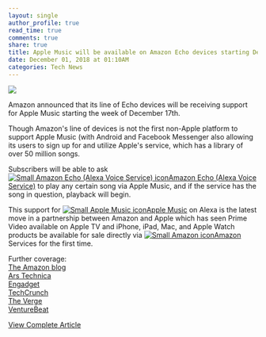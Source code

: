 ```yaml
---
layout: single
author_profile: true
read_time: true
comments: true
share: true
title: Apple Music will be available on Amazon Echo devices starting December 17th, 2018
date: December 01, 2018 at 01:10AM
categories: Tech News
---
```

<img class="align-center" src="%20http://d2.alternativeto.net/dist/icons/amazon-echo_86399.webp?format=png&amp;width=36&amp;height=36&amp;mode=crop&amp;upscale=false">
<p><p>Amazon announced that its line of Echo devices will be receiving support for Apple Music starting the week of December 17th.</p>
<p>Though Amazon's line of devices is not the first non-Apple platform to support Apple Music (with Android and Facebook Messenger also allowing its users to sign up for and utilize Apple's service, which has a library of over 50 million songs.</p>
<p>Subscribers will be able to ask <a href='//alternativeto.net/software/amazon-echo/'><img alt='Small Amazon Echo (Alexa Voice Service) icon' class='mini-app-icon' src='//d2.alternativeto.net/dist/icons/amazon-echo_86399.webp?format=png&width=36&height=36&mode=crop&upscale=false' />Amazon Echo (Alexa Voice Service)</a> to play any certain song via Apple Music, and if the service has the song in question, playback will begin.</p>
<p>This support for <a href='//alternativeto.net/software/apple-music/'><img alt='Small Apple Music icon' class='mini-app-icon' src='//d2.alternativeto.net/dist/icons/apple-music_79948.png?width=36&height=36&mode=crop&upscale=false' />Apple Music</a> on Alexa is the latest move in a partnership between Amazon and Apple which has seen Prime Video available on Apple TV and iPhone, iPad, Mac, and Apple Watch products be available for sale directly via <a href='//alternativeto.net/software/amazon/.com'><img alt='Small Amazon icon' class='mini-app-icon' src='//d2.alternativeto.net/dist/icons/amazon_67058.png?width=36&height=36&mode=crop&upscale=false' />Amazon</a> Services for the first time.</p>
<p>Further coverage:<br />
<a href="https://blog.aboutamazon.com/devices/alexa-play-bebe-rexha-on-apple-music" rel="nofollow">The Amazon blog</a><br />
<a href="https://arstechnica.com/gadgets/2018/11/apple-music-arrives-on-amazons-echo-speakers-starting-december-17/" rel="nofollow">Ars Technica</a><br />
<a href="https://www.engadget.com/2018/11/30/apple-music-amazon-echo-support/" rel="nofollow">Engadget</a><br />
<a href="https://techcrunch.com/2018/11/30/apple-music-is-coming-to-the-amazon-echo/" rel="nofollow">TechCrunch</a><br />
<a href="https://www.theverge.com/2018/11/30/18119429/apple-music-echo-streaming-amazon-alexa-devices-available-december" rel="nofollow">The Verge</a><br />
<a href="https://venturebeat.com/2018/11/30/apple-music-will-come-to-amazon-echo-devices-in-mid-december/" rel="nofollow">VentureBeat</a></p>
</p>
<a class="btn btn--info" href="https://alternativeto.net/news/2018/11/apple-music-will-be-available-on-amazon-echo-devices-starting-december-17th-2018">View Complete Article</a>